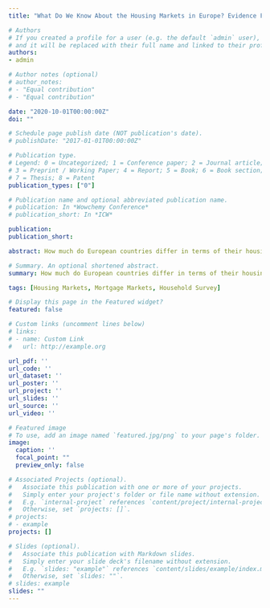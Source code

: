 ```yaml
---
title: "What Do We Know About the Housing Markets in Europe? Evidence From the HFCS"

# Authors
# If you created a profile for a user (e.g. the default `admin` user), write the username (folder name) here 
# and it will be replaced with their full name and linked to their profile.
authors:
- admin

# Author notes (optional)
# author_notes:
# - "Equal contribution"
# - "Equal contribution"

date: "2020-10-01T00:00:00Z"
doi: ""

# Schedule page publish date (NOT publication's date).
# publishDate: "2017-01-01T00:00:00Z"

# Publication type.
# Legend: 0 = Uncategorized; 1 = Conference paper; 2 = Journal article;
# 3 = Preprint / Working Paper; 4 = Report; 5 = Book; 6 = Book section;
# 7 = Thesis; 8 = Patent
publication_types: ["0"]

# Publication name and optional abbreviated publication name.
# publication: In *Wowchemy Conference*
# publication_short: In *ICW*

publication:
publication_short:

abstract: How much do European countries differ in terms of their housing and mortgage markets? I answer this question by making use of the HFCS - an harmonized household survey designed by the ECB. I find that the Loan-to-Value ratio distributions are pretty stable over time, and most notably - and contrary to previous evidence - very similar across countries. Differently, mortgage duration is cyclical and starkly different across countries. These facts are useful to inform models of the housing markets in Europe.

# Summary. An optional shortened abstract.
summary: How much do European countries differ in terms of their housing and mortgage markets? I answer this question by making use of the HFCS - an harmonized household survey designed by the ECB. I find that the Loan-to-Value ratio distributions are pretty stable over time, and most notably - and contrary to previous evidence - very similar across countries. Differently, mortgage duration is cyclical and starkly different across countries.

tags: [Housing Markets, Mortgage Markets, Household Survey]

# Display this page in the Featured widget?
featured: false

# Custom links (uncomment lines below)
# links:
# - name: Custom Link
#   url: http://example.org

url_pdf: ''
url_code: ''
url_dataset: ''
url_poster: ''
url_project: ''
url_slides: ''
url_source: ''
url_video: ''

# Featured image
# To use, add an image named `featured.jpg/png` to your page's folder. 
image:
  caption: ''
  focal_point: ""
  preview_only: false

# Associated Projects (optional).
#   Associate this publication with one or more of your projects.
#   Simply enter your project's folder or file name without extension.
#   E.g. `internal-project` references `content/project/internal-project/index.md`.
#   Otherwise, set `projects: []`.
# projects:
# - example
projects: []

# Slides (optional).
#   Associate this publication with Markdown slides.
#   Simply enter your slide deck's filename without extension.
#   E.g. `slides: "example"` references `content/slides/example/index.md`.
#   Otherwise, set `slides: ""`.
# slides: example
slides: ""
---
```

